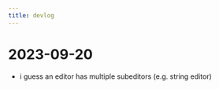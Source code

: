 ```yaml
---
title: devlog
---
```


# 2023-09-20

- i guess an editor has multiple subeditors (e.g. string editor)

